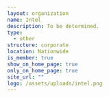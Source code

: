 ```yaml
---
layout: organization
name: Intel
description: To be determined.
type:
  - other
structure: corporate
location: Nationwide
is_member: true
show_on_home_page: true
only_on_home_page: true
site_url: ""
logo: /assets/uploads/intel.png
---
```

